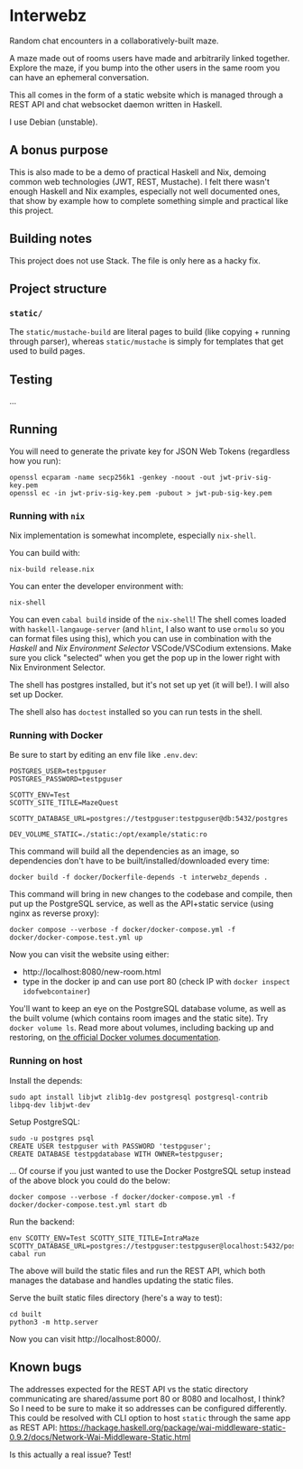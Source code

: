 # Interwebz

Random chat encounters in a collaboratively-built maze.

A maze made out of rooms users have made and arbitrarily linked together.
Explore the maze, if you bump into the other users in the same room you can
have an ephemeral conversation.

This all comes in the form of a static website which is managed through a REST
API and chat websocket daemon written in Haskell.

I use Debian (unstable).

## A bonus purpose

This is also made to be a demo of practical Haskell and Nix, demoing common web
technologies (JWT, REST, Mustache). I felt there wasn't enough Haskell and Nix
examples, especially not well documented ones, that show by example how to
complete something simple and practical like this project.

## Building notes

This project does not use Stack. The file is only here as a hacky fix.

## Project structure

### `static/`

The `static/mustache-build` are literal pages to build (like copying + running through parser), whereas `static/mustache` is simply for templates that get used to build pages.

## Testing

...

## Running

You will need to generate the private key for JSON Web Tokens (regardless how you run):

```
openssl ecparam -name secp256k1 -genkey -noout -out jwt-priv-sig-key.pem
openssl ec -in jwt-priv-sig-key.pem -pubout > jwt-pub-sig-key.pem
```

### Running with `nix`

Nix implementation is somewhat incomplete, especially `nix-shell`.

You can build with:

```
nix-build release.nix
```

You can enter the developer environment with:

```
nix-shell
```

You can even `cabal build` inside of the `nix-shell`! The shell comes loaded
with `haskell-langauge-server` (and `hlint`, I also want to use `ormolu` so you
can format files using this), which you can use in combination with the
*Haskell* and *Nix Environment Selector* VSCode/VSCodium extensions. Make sure
you click "selected" when you get the pop up in the lower right with Nix
Environment Selector.

The shell has postgres installed, but it's not set up yet (it will be!). I will
also set up Docker.

The shell also has `doctest` installed so you can run tests in the shell.

### Running with Docker

Be sure to start by editing an env file like `.env.dev`:

```
POSTGRES_USER=testpguser
POSTGRES_PASSWORD=testpguser

SCOTTY_ENV=Test
SCOTTY_SITE_TITLE=MazeQuest

SCOTTY_DATABASE_URL=postgres://testpguser:testpguser@db:5432/postgres

DEV_VOLUME_STATIC=./static:/opt/example/static:ro
```

This command will build all the dependencies as an image, so dependencies don't have to be built/installed/downloaded every time:

```
docker build -f docker/Dockerfile-depends -t interwebz_depends .
```

This command will bring in new changes to the codebase and compile, then put up the PostgreSQL service, as well as the
API+static service (using nginx as reverse proxy):

```
docker compose --verbose -f docker/docker-compose.yml -f docker/docker-compose.test.yml up
```

Now you can visit the website using either:

  * http://localhost:8080/new-room.html
  * type in the docker ip and can use port 80 (check IP with `docker inspect idofwebcontainer`)

You'll want to keep an eye on the PostgreSQL database volume, as well as the built volume (which contains room images and the static site). Try `docker volume ls`. Read more about volumes, including backing up and restoring, on [the official Docker volumes documentation](https://docs.docker.com/storage/volumes/#back-up-a-volume).

### Running on host

Install the depends:

```
sudo apt install libjwt zlib1g-dev postgresql postgresql-contrib libpq-dev libjwt-dev
```

Setup PostgreSQL:

```
sudo -u postgres psql
CREATE USER testpguser with PASSWORD 'testpguser';
CREATE DATABASE testpgdatabase WITH OWNER=testpguser;
```

... Of course if you just wanted to use the Docker PostgreSQL setup instead of
the above block you could do the below:

```
docker compose --verbose -f docker/docker-compose.yml -f docker/docker-compose.test.yml start db
```

Run the backend:

```shell
env SCOTTY_ENV=Test SCOTTY_SITE_TITLE=IntraMaze SCOTTY_DATABASE_URL=postgres://testpguser:testpguser@localhost:5432/postgres cabal run
```

The above will build the static files and run the REST API, which both manages
the database and handles updating the static files.

Serve the built static files directory (here's a way to test):

```
cd built
python3 -m http.server
```

Now you can visit http://localhost:8000/.

## Known bugs

The addresses expected for the REST API vs the static directory communicating
are shared/assume port 80 or 8080 and localhost, I think? So I need to be sure
to make it so addresses can be configured differently. This could be resolved
with CLI option to host `static` through the same app as REST API: https://hackage.haskell.org/package/wai-middleware-static-0.9.2/docs/Network-Wai-Middleware-Static.html

Is this actually a real issue? Test!
